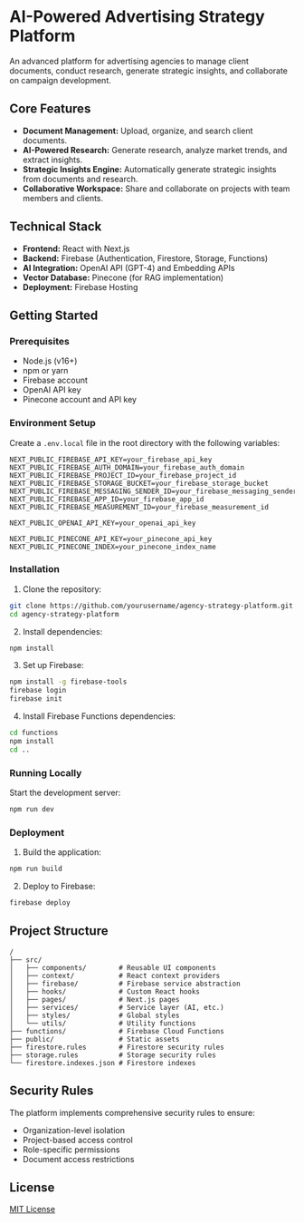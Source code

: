 # AI-Powered Advertising Strategy Platform

An advanced platform for advertising agencies to manage client documents, conduct research, generate strategic insights, and collaborate on campaign development.

## Core Features

- **Document Management:** Upload, organize, and search client documents.
- **AI-Powered Research:** Generate research, analyze market trends, and extract insights.
- **Strategic Insights Engine:** Automatically generate strategic insights from documents and research.
- **Collaborative Workspace:** Share and collaborate on projects with team members and clients.

## Technical Stack

- **Frontend:** React with Next.js
- **Backend:** Firebase (Authentication, Firestore, Storage, Functions)
- **AI Integration:** OpenAI API (GPT-4) and Embedding APIs
- **Vector Database:** Pinecone (for RAG implementation)
- **Deployment:** Firebase Hosting

## Getting Started

### Prerequisites

- Node.js (v16+)
- npm or yarn
- Firebase account
- OpenAI API key
- Pinecone account and API key

### Environment Setup

Create a `.env.local` file in the root directory with the following variables:

```
NEXT_PUBLIC_FIREBASE_API_KEY=your_firebase_api_key
NEXT_PUBLIC_FIREBASE_AUTH_DOMAIN=your_firebase_auth_domain
NEXT_PUBLIC_FIREBASE_PROJECT_ID=your_firebase_project_id
NEXT_PUBLIC_FIREBASE_STORAGE_BUCKET=your_firebase_storage_bucket
NEXT_PUBLIC_FIREBASE_MESSAGING_SENDER_ID=your_firebase_messaging_sender_id
NEXT_PUBLIC_FIREBASE_APP_ID=your_firebase_app_id
NEXT_PUBLIC_FIREBASE_MEASUREMENT_ID=your_firebase_measurement_id

NEXT_PUBLIC_OPENAI_API_KEY=your_openai_api_key

NEXT_PUBLIC_PINECONE_API_KEY=your_pinecone_api_key
NEXT_PUBLIC_PINECONE_INDEX=your_pinecone_index_name
```

### Installation

1. Clone the repository:
```bash
git clone https://github.com/yourusername/agency-strategy-platform.git
cd agency-strategy-platform
```

2. Install dependencies:
```bash
npm install
```

3. Set up Firebase:
```bash
npm install -g firebase-tools
firebase login
firebase init
```

4. Install Firebase Functions dependencies:
```bash
cd functions
npm install
cd ..
```

### Running Locally

Start the development server:
```bash
npm run dev
```

### Deployment

1. Build the application:
```bash
npm run build
```

2. Deploy to Firebase:
```bash
firebase deploy
```

## Project Structure

```
/
├── src/
│   ├── components/        # Reusable UI components
│   ├── context/           # React context providers
│   ├── firebase/          # Firebase service abstraction
│   ├── hooks/             # Custom React hooks
│   ├── pages/             # Next.js pages
│   ├── services/          # Service layer (AI, etc.)
│   ├── styles/            # Global styles
│   └── utils/             # Utility functions
├── functions/             # Firebase Cloud Functions
├── public/                # Static assets
├── firestore.rules        # Firestore security rules
├── storage.rules          # Storage security rules
└── firestore.indexes.json # Firestore indexes
```

## Security Rules

The platform implements comprehensive security rules to ensure:

- Organization-level isolation
- Project-based access control
- Role-specific permissions
- Document access restrictions

## License

[MIT License](LICENSE)